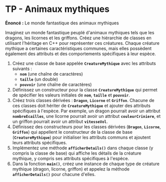 # TP - Animaux mythiques

**Énoncé :** Le monde fantastique des animaux mythiques

Imaginez un monde fantastique peuplé d'animaux mythiques tels que les dragons, les licornes et les griffons. Créez une hiérarchie de classes en utilisant l'héritage en C++ pour représenter ces créatures. Chaque créature mythique a certaines caractéristiques communes, mais elles possèdent également des attributs et des comportements spécifiques à leur espèce.

1. Créez une classe de base appelée **`CreatureMythique`** avec les attributs suivants :
    - **`nom`** (une chaîne de caractères)
    - **`taille`** (un double)
    - **`pouvoir`** (une chaîne de caractères)
2. Définissez un constructeur pour la classe **`CreatureMythique`** qui permet de spécifier les valeurs initiales de **`nom`**, **`taille`** et **`pouvoir`**.
3. Créez trois classes dérivées : **`Dragon`**, **`Licorne`** et **`Griffon`**. Chacune de ces classes doit hériter de **`CreatureMythique`** et ajouter des attributs spécifiques à l'espèce. Par exemple, un dragon pourrait avoir un attribut **`nombreEcailles`**, une licorne pourrait avoir un attribut **`couleurCriniere`**, et un griffon pourrait avoir un attribut **`vitesseVol`**.
4. Définissez des constructeurs pour les classes dérivées (**`Dragon`**, **`Licorne`**, **`Griffon`**) qui appellent le constructeur de la classe de base (**`CreatureMythique`**) pour initialiser les attributs communs et ajoutent leurs attributs spécifiques.
5. Implémentez une méthode **`afficherDetails()`** dans chaque classe (y compris la classe de base) qui affiche les détails de la créature mythique, y compris ses attributs spécifiques à l'espèce.
6. Dans la fonction **`main()`**, créez une instance de chaque type de créature mythique (dragon, licorne, griffon) et appelez la méthode **`afficherDetails()`** pour chacune d'elles.